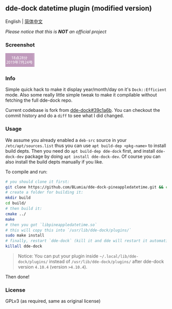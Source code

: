 ## dde-dock datetime plugin (modified version)

English | [简体中文](README.md)

*Please notice that this is **NOT** an official project*

### Screenshot

![Screenshot of pineappledatetime](https://github.com/ShuiHuo/dde-dock-pineappledatetime/raw/media/带日期的时间截图.png)

### Info

Simple quick hack to make it display year/month/day on it's `Dock::Efficient` mode. Also some really little simple tweak to make it compilable without fetching the full dde-dock repo.

Current codebase is fork from [dde-dock#39c1a6b](https://github.com/linuxdeepin/dde-dock/commit/39c1a6b609c65026a505bd6b74a451bff26ee456). You can checkout the commit history and do a `diff` to see what I did changed.

### Usage

We assume you already enabled a `deb-src` source in your `/etc/apt/sources.list` thus you can use `apt build-dep <pkg-name>` to install build depts. Then you need do `apt build-dep dde-dock` first, and install `dde-dock-dev` package by doing `apt install dde-dock-dev`. Of course you can also install the build depts manually if you like.

To compile and run:

``` bash
# you should clone it first:
git clone https://github.com/BLumia/dde-dock-pineappledatetime.git && cd dde-dock-pineappledatetime/
# create a folder for building it:
mkdir build
cd build/
# then build it:
cmake ../
make
# then you got `libpineappledatetime.so`
# this will copy this into `/usr/lib/dde-dock/plugins/`
sudo make install
# finally, restart `dde-dock` (kill it and dde will restart it automatically)
killall dde-dock
```

> Notice: You can put your plugin inside `~/.local/lib/dde-dock/plugins/` instead of `/usr/lib/dde-dock/plugins/` after dde-dock version `4.10.4` (version `>4.10.4`).

Then done!

### License

GPLv3 (as required, same as original license)
